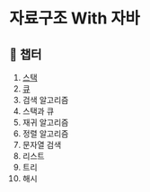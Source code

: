 # 자료구조 With 자바

## :bookmark_tabs: 챕터
1. [스택](https://github.com/mkyoung24/Algorithm/tree/ch1)
2. [큐](https://github.com/mkyoung24/Algorithm/tree/ch2)
3. 검색 알고리즘
4. 스택과 큐
5. 재귀 알고리즘
6. 정렬 알고리즘
7. 문자열 검색
8. 리스트
9. 트리
10. 해시
